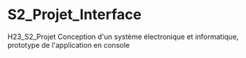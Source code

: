 # S2_Projet_Interface
H23_S2_Projet Conception d'un système électronique et informatique, prototype de l'application en console

